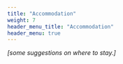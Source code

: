 ```yaml
---
title: "Accommodation"
weight: 7
header_menu_title: "Accommodation"
header_menu: true
---
```


*[some suggestions on where to stay.]*

